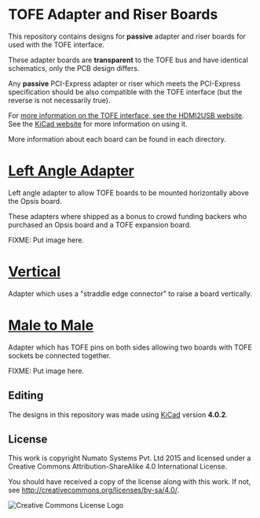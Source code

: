 # TOFE Adapter and Riser Boards

This repository contains designs for **passive** adapter and riser boards for
used with the TOFE interface.

These adapter boards are **transparent** to the TOFE bus and have identical
schematics, only the PCB design differs.

Any **passive** PCI-Express adapter or riser which meets the PCI-Express
specification should be also compatible with the TOFE interface (but the
reverse is not necessarily true).

For [more information on the TOFE interface, see the HDMI2USB website](http://hdmi2usb.tv/tofe).
See the [KiCad website](http://kicad-pcb.org/) for more information on using it.

More information about each board can be found in each directory.

# [Left Angle Adapter](left-angle)

Left angle adapter to allow TOFE boards to be mounted horizontally above the
Opsis board.

These adapters where shipped as a bonus to crowd funding backers who purchased
an Opsis board and a TOFE expansion board.

FIXME: Put image here.

# [Vertical](vertical)

Adapter which uses a "straddle edge connector" to raise a board vertically.


# [Male to Male](male-to-male)

Adapter which has TOFE pins on both sides allowing two boards with TOFE sockets
be connected together.

FIXME: Put image here.

## Editing

The designs in this repository was made using
[KiCad](http://www.kicad-pcb.org/) version **4.0.2**.

## License

This work is copyright Numato Systems Pvt. Ltd 2015 and licensed under a
Creative Commons Attribution-ShareAlike 4.0 International License.

You should have received a copy of the license along with this
work.  If not, see <http://creativecommons.org/licenses/by-sa/4.0/>.

![Creative Commons License Logo](https://i.creativecommons.org/l/by-sa/4.0/88x31.png)
